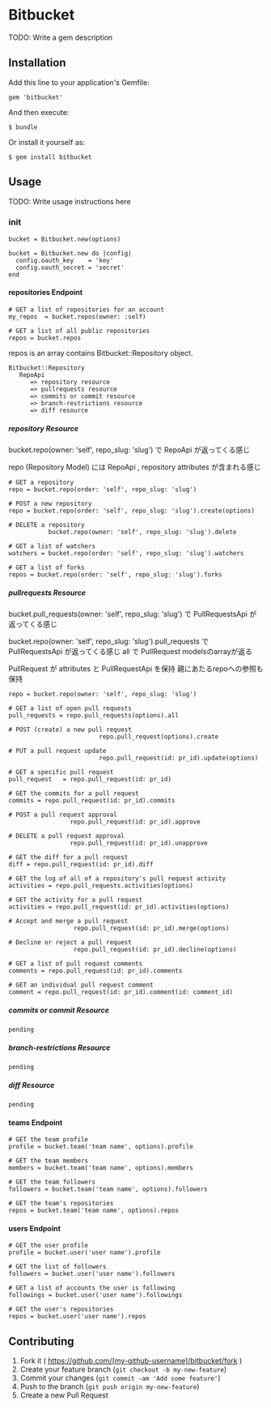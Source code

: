 # Bitbucket

TODO: Write a gem description

## Installation

Add this line to your application's Gemfile:

    gem 'bitbucket'

And then execute:

    $ bundle

Or install it yourself as:

    $ gem install bitbucket

## Usage

TODO: Write usage instructions here

### init

```
bucket = Bitbucket.new(options)
```

```
bucket = Bitbucket.new do |config|
  config.oauth_key    = 'key'
  config.oauth_secret = 'secret'
end
```

#### repositories Endpoint

```
# GET a list of repositories for an account
my_repos  = bucket.repos(owner: :self)

# GET a list of all public repositories
repos = bucket.repos
```

repos is an array contains Bitbucket::Repository object.

```
Bitbucket::Repository
   RepoApi
      => repository resource
      => pullrequests resource
      => commits or commit resource
      => branch-restrictions resource
      => diff resource
```

##### repository Resource

bucket.repo(owner: 'self', repo_slug: 'slug') で RepoApi が返ってくる感じ

repo (Repository Model) には RepoApi , repository attributes が含まれる感じ

```
# GET a repository
repo = bucket.repo(order: 'self', repo_slug: 'slug')

# POST a new repository
repo = bucket.repo(order: 'self', repo_slug: 'slug').create(options)

# DELETE a repository
           bucket.repo(owner: 'self', repo_slug: 'slug').delete

# GET a list of watchers
watchers = bucket.repo(order: 'self', repo_slug: 'slug').watchers

# GET a list of forks
repos = bucket.repo(order: 'self', repo_slug: 'slug').forks
```

##### pullrequests Resource

bucket.pull_requests(owner: 'self', repo_slug: 'slug') で PullRequestsApi が返ってくる感じ

bucket.repo(owner: 'self', repo_slug: 'slug').pull_requests で PullRequestsApi が返ってくる感じ
  all で PullRequest modelsのarrayが返る

PullRequest が attributes と PullRequestApi を保持
  親にあたるrepoへの参照も保持

```
repo = bucket.repo(owner: 'self', repo_slug: 'slug')

# GET a list of open pull requests
pull_requests = repo.pull_requests(options).all

# POST (create) a new pull request
                         repo.pull_request(options).create

# PUT a pull request update
                         repo.pull_request(id: pr_id).update(options)

# GET a specific pull request
pull_request   = repo.pull_request(id: pr_id)

# GET the commits for a pull request
commits = repo.pull_request(id: pr_id).commits

# POST a pull request approval
                 repo.pull_request(id: pr_id).approve
                 
# DELETE a pull request approval
                 repo.pull_request(id: pr_id).unapprove

# GET the diff for a pull request
diff = repo.pull_request(id: pr_id).diff

# GET the log of all of a repository's pull request activity
activities = repo.pull_requests.activities(options)

# GET the activity for a pull request
activities = repo.pull_request(id: pr_id).activities(options)

# Accept and merge a pull request
                  repo.pull_request(id: pr_id).merge(options)

# Decline or reject a pull request
                  repo.pull_request(id: pr_id).decline(options)

# GET a list of pull request comments
comments = repo.pull_request(id: pr_id).comments

# GET an individual pull request comment
comment = repo.pull_request(id: pr_id).comment(id: comment_id)
```

##### commits or commit Resource

```
pending
```

##### branch-restrictions Resource

```
pending
```

##### diff Resource

```
pending
```

#### teams Endpoint

```
# GET the team profile
profile = bucket.team('team name', options).profile

# GET the team members
members = bucket.team('team name', options).members

# GET the team followers
followers = bucket.team('team name', options).followers

# GET the team's repositories
repos = bucket.team('team name', options).repos
```

#### users Endpoint

```
# GET the user profile
profile = bucket.user('user name').profile

# GET the list of followers
followers = bucket.user('user name').followers

# GET a list of accounts the user is following
followings = bucket.user('user name').followings

# GET the user's repositories
repos = bucket.user('user name').repos
```

## Contributing

1. Fork it ( https://github.com/[my-github-username]/bitbucket/fork )
2. Create your feature branch (`git checkout -b my-new-feature`)
3. Commit your changes (`git commit -am 'Add some feature'`)
4. Push to the branch (`git push origin my-new-feature`)
5. Create a new Pull Request